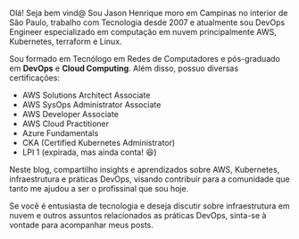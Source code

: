 Olá! Seja bem vind@ Sou Jason Henrique moro em Campinas no interior de São Paulo, trabalho com Tecnologia desde 2007 e atualmente sou DevOps Engineer especializado em computação em nuvem principalmente AWS, Kubernetes, terraform e Linux. 

Sou formado em Tecnólogo em Redes de Computadores e pós-graduado em **DevOps** e **Cloud Computing**. Além disso, possuo diversas certificações: 

- AWS Solutions Architect Associate
- AWS SysOps Administrator Associate
- AWS Developer Associate
- AWS Cloud Practitioner
- Azure Fundamentals
- CKA (Certified Kubernetes Administrator)
- LPI 1 (expirada, mas ainda conta! 😆)

Neste blog, compartilho insights e aprendizados sobre AWS, Kubernetes, infraestrutura e práticas DevOps, visando contribuir para a comunidade que tanto me ajudou a ser o profissinal que sou hoje.

Se você é entusiasta de tecnologia e deseja discutir sobre infraestrutura em nuvem e outros assuntos relacionados as práticas DevOps, sinta-se à vontade para acompanhar meus posts.
